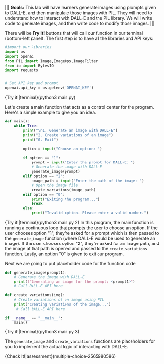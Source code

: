 |||
**Goals:**
This lab will have learners generate images using prompts given to DALL-E, and then manipulate those images with PIL. They will need to understand how to interact with DALL-E and the PIL library. We will write code to generate images, and then write code to modify those images.
|||

There will be **Try It!** buttons that will call our function in our terminal (bottom-left panel).
The first step is to have all the libraries and API keys:
```python
#import our libraries
import os
import openai
from PIL import Image,ImageOps,ImageFilter
from io import BytesIO
import requests


# Set API key and prompt
openai.api_key = os.getenv('OPENAI_KEY')
``` 
{Try it!|terminal}(python3 main.py)



Let's create a main function that acts as a control center for the program. Here's a simple example to give you an idea.
```python
def main():
    while True:
        print("\n1. Generate an image with DALL-E")
        print("2. Create variations of an image")
        print("0. Exit")
        
        option = input("Choose an option: ")

        if option == "1":
            prompt = input("Enter the prompt for DALL-E: ")
            # Generate the image with DALL-E
            generate_image(prompt)
        elif option == "2":
            image_path = input("Enter the path of the image: ")
            # Open the image file
            create_variations(image_path)
        elif option == "0":
            print("Exiting the program...")
            break
        else:
            print("Invalid option. Please enter a valid number.")
```
{Try it!|terminal}(python3 main.py 2)
In this program, the main function is running a continuous loop that prompts the user to choose an option. If the user chooses option "1", they're asked for a prompt which is then passed to the `generate_image` function (where DALL-E would be used to generate an image). If the user chooses option "2", they're asked for an image path, and the image at that path is opened and passed to the `create_variations` function. Lastly, an option "0" is given to exit our program.

Next we are going to put placeholder code for the function code
```python
def generate_image(prompt1):
    # Generate the image with DALL-E
    print(f"Generating an image for the prompt: {prompt1}")
    # Call DALL-E API here

def create_variations(img):
    # Create variations of an image using PIL
    print("Creating variations of the image...")
     # Call DALL-E API here

if __name__ == "__main__":
    main()
```
{Try it!|terminal}(python3 main.py 3)

The `generate_image` and `create_variations` functions are placeholders for you to implement the actual logic of interacting with DALL-E. 

{Check It!|assessment}(multiple-choice-2565980586)
